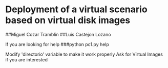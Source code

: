 # Deployment of a virtual scenario based on virtual disk images
##Miguel Cozar Tramblin 
##Luis Castejon Lozano


If you are looking for help
###python pc1.py help


Modify 'directorio' variable to make it work properly
Ask for Virtual Images if you are interested

